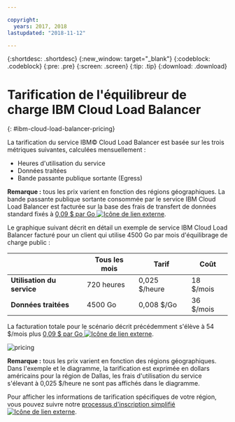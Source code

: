 ```yaml
---

copyright:
  years: 2017, 2018
lastupdated: "2018-11-12"

---
```


{:shortdesc: .shortdesc}
{:new_window: target="_blank"}
{:codeblock: .codeblock}
{:pre: .pre}
{:screen: .screen}
{:tip: .tip}
{:download: .download}


# Tarification de l'équilibreur de charge IBM Cloud Load Balancer
{: #ibm-cloud-load-balancer-pricing}

La tarification du service IBM© Cloud Load Balancer est basée sur les trois métriques suivantes, calculées mensuellement :

* Heures d'utilisation du service
* Données traitées
* Bande passante publique sortante (Egress)

**Remarque :** tous les prix varient en fonction des régions géographiques. La bande passante publique sortante consommée par le service IBM Cloud Load Balancer est facturée sur la base des frais de transfert de données standard fixés à [0,09 $ par Go ![Icône de lien externe](../../icons/launch-glyph.svg "Icône de lien externe")](https://www.ibm.com/cloud/bandwidth).

Le graphique suivant décrit en détail un exemple de service IBM Cloud Load Balancer facturé pour un client qui utilise 4500 Go par mois d'équilibrage de charge public :

| | Tous les mois | Tarif | Coût |
| ------------- | ------------- | ------------- | ------------- |
| **Utilisation du service** | 720 heures | 0,025 $/heure | 18 $/mois |
| **Données traitées** | 4500 Go | 0,008 $/Go | 36 $/mois |

La facturation totale pour le scénario décrit précédemment s'élève à 54 $/mois plus [0,09 $ par Go ![Icône de lien externe](../../icons/launch-glyph.svg "Icône de lien externe")](https://www.ibm.com/cloud/bandwidth).

![pricing](./images/pricing.png)


**Remarque :** tous les prix varient en fonction des régions géographiques. Dans l'exemple et le diagramme, la tarification est exprimée en dollars américains pour la région de Dallas, les frais d'utilisation du service s'élevant à 0,025 $/heure ne sont pas affichés dans le diagramme.

Pour afficher les informations de tarification spécifiques de votre région, vous pouvez suivre notre [processus d'inscription simplifié![Icône de lien externe](../../icons/launch-glyph.svg "Icône de lien externe")](https://console.bluemix.net/catalog/infrastructure/load-balancer-group).
